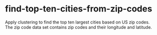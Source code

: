 # find-top-ten-cities-from-zip-codes
Apply clustering to find the top ten largest cities based on US zip codes. The zip code data set contains zip codes and their longitude and latitude.
